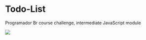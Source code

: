 # Todo-List
Programador Br course challenge, intermediate JavaScript module

<img src="C:\Users\ely\Desktop\meus projetos - programadorbr\training_projects\GitHubProjects\TodoApp\Pratique e Gratidão - Instagram Post (3).png">
